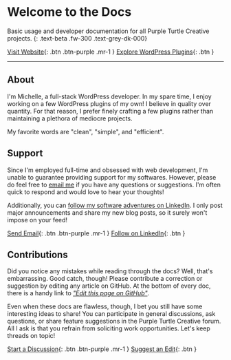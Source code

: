 # Welcome to the Docs

Basic usage and developer documentation for all Purple Turtle Creative projects.
{: .text-beta .fw-300 .text-grey-dk-000}

[Visit Website](https://purpleturtlecreative.com/){: .btn .btn-purple .mr-1 }
[Explore WordPress Plugins](https://purpleturtlecreative.com/plugins/){: .btn }

---

## About

I'm Michelle, a full-stack WordPress developer. In my spare time, I enjoy working on a few WordPress plugins of my own! I believe in quality over quantity. For that reason, I prefer finely crafting a few plugins rather than maintaining a plethora of mediocre projects.

My favorite words are "clean", "simple", and "efficient".

## Support

Since I'm employed full-time and obsessed with web development, I'm unable to guarantee providing support for my softwares. However, please do feel free to [email me](mailto:michelle@purpleturtlecreative.com) if you have any questions or suggestions. I'm often quick to respond and would love to hear your thoughts!

Additionally, you can [follow my software adventures on LinkedIn](https://www.linkedin.com/company/purple-turtle-creative). I only post major announcements and share my new blog posts, so it surely won't impose on your feed!

[Send Email](mailto:michelle@purpleturtlecreative.com){: .btn .btn-purple .mr-1 }
[Follow on LinkedIn](https://www.linkedin.com/company/purple-turtle-creative){: .btn }

## Contributions

Did you notice any mistakes while reading through the docs? Well, that's embarrassing. Good catch, though! Please contribute a correction or suggestion by editing any article on GitHub. At the bottom of every doc, there is a handy link to [*"Edit this page on GitHub"*](https://github.com/PurpleTurtleCreative/purpleturtlecreative.github.io/edit/main/README.md).

Even when these docs are flawless, though, I bet you still have some interesting ideas to share! You can participate in general discussions, ask questions, or share feature suggestions in the Purple Turtle Creative forum. All I ask is that you refrain from soliciting work opportunities. Let's keep threads on topic!

[Start a Discussion](https://github.com/PurpleTurtleCreative/purpleturtlecreative.github.io/discussions){: .btn .btn-purple .mr-1 }
[Suggest an Edit](https://github.com/PurpleTurtleCreative/purpleturtlecreative.github.io){: .btn }